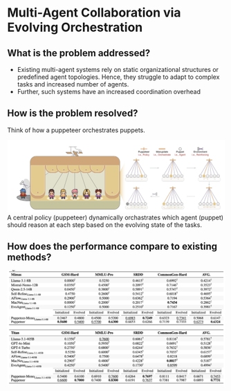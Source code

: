 # Multi-Agent Collaboration via Evolving Orchestration

## What is the problem addressed?
* Existing multi-agent systems rely on static organizational structures or predefined agent topologies. Hence, they struggle to adapt to complex tasks and increased number of agents.
 * Further, such systems have an increased coordination overhead

## How is the problem resolved?
Think of how a puppeteer orchestrates puppets. 

<img src="../media/puppet-master.png" width=600/>
A central policy (puppeteer) dynamically orchastrates which agent (puppet) should reason at each step based on the evolving state of the tasks.

## How does the performance compare to existing methods?

<img src="../media/puppet-perf.png" width=600/>

